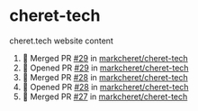 # cheret-tech

cheret.tech website content

<!--START_SECTION:activity-->
1. 🎉 Merged PR [#29](https://github.com/markcheret/cheret-tech/pull/29) in [markcheret/cheret-tech](https://github.com/markcheret/cheret-tech)
2. 💪 Opened PR [#29](https://github.com/markcheret/cheret-tech/pull/29) in [markcheret/cheret-tech](https://github.com/markcheret/cheret-tech)
3. 🎉 Merged PR [#28](https://github.com/markcheret/cheret-tech/pull/28) in [markcheret/cheret-tech](https://github.com/markcheret/cheret-tech)
4. 💪 Opened PR [#28](https://github.com/markcheret/cheret-tech/pull/28) in [markcheret/cheret-tech](https://github.com/markcheret/cheret-tech)
5. 🎉 Merged PR [#27](https://github.com/markcheret/cheret-tech/pull/27) in [markcheret/cheret-tech](https://github.com/markcheret/cheret-tech)
<!--END_SECTION:activity-->
